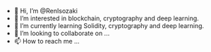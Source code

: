 - 👋 Hi, I’m @RenIsozaki
- 👀 I’m interested in blockchain, cryptography and deep learning.
- 🌱 I’m currently learning Solidity, cryptography and deep learning.
- 💞️ I’m looking to collaborate on ...
- 📫 How to reach me ...

<!---
RenIsozaki/RenIsozaki is a ✨ special ✨ repository because its `README.md` (this file) appears on your GitHub profile.
You can click the Preview link to take a look at your changes.
--->

